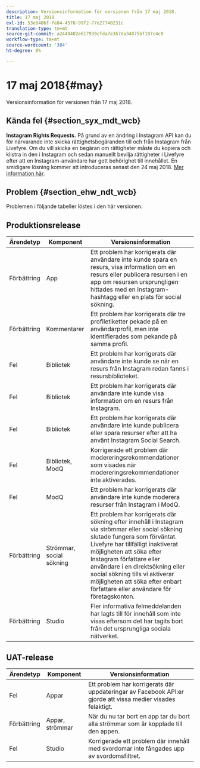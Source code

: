 ```yaml
---
description: Versionsinformation för versionen från 17 maj 2018.
title: 17 maj 2018
exl-id: 53e8406f-fe84-4578-99f2-77e27740231c
translation-type: tm+mt
source-git-commit: a2449482e617939cfda7e367da34875bf187c4c9
workflow-type: tm+mt
source-wordcount: '384'
ht-degree: 0%

---
```


# 17 maj 2018{#may}

Versionsinformation för versionen från 17 maj 2018.

## Kända fel {#section_syx_mdt_wcb}

**Instagram Rights Requests.** På grund av en ändring i Instagram API kan du för närvarande inte skicka rättighetsbegäranden till och från Instagram från Livefyre. Om du vill skicka en begäran om rättigheter måste du kopiera och klistra in den i Instagram och sedan manuellt bevilja rättigheter i Livefyre efter att en Instagram-användare har gett behörighet till innehållet. En smidigare lösning kommer att introduceras senast den 24 maj 2018. [Mer information här](/help/using/c-anouncements.md#c_anouncements).

## Problem {#section_ehw_ndt_wcb}

Problemen i följande tabeller löstes i den här versionen.

## Produktionsrelease

| **Ärendetyp** | **Komponent** | **Versionsinformation** |
|---|---|---|
| Förbättring | App | Ett problem har korrigerats där användare inte kunde spara en resurs, visa information om en resurs eller publicera resursen i en app om resursen ursprungligen hittades med en Instagram-hashtagg eller en plats för social sökning. |
| Förbättring | Kommentarer | Ett problem har korrigerats där tre profiletiketter pekade på en användarprofil, men inte identifierades som pekande på samma profil. |
| Fel | Bibliotek | Ett problem har korrigerats där användare inte kunde se när en resurs från Instagram redan fanns i resursbiblioteket. |
| Fel | Bibliotek | Ett problem har korrigerats där användare inte kunde visa information om en resurs från Instagram. |
| Fel | Bibliotek | Ett problem har korrigerats där användare inte kunde publicera eller spara resurser efter att ha använt Instagram Social Search. |
| Fel | Bibliotek, ModQ | Korrigerade ett problem där modereringsrekommendationer som visades när modereringsrekommendationer inte aktiverades. |
| Fel | ModQ | Ett problem har korrigerats där användare inte kunde moderera resurser från Instagram i ModQ. |
| Förbättring | Strömmar, social sökning | Ett problem har korrigerats där sökning efter innehåll i Instagram via strömmar eller social sökning slutade fungera som förväntat. Livefyre har tillfälligt inaktiverat möjligheten att söka efter Instagram författare eller användare i en direktsökning eller social sökning tills vi aktiverar möjligheten att söka efter enbart författare eller användare för företagskonton. |
| Förbättring | Studio | Fler informativa felmeddelanden har lagts till för innehåll som inte visas eftersom det har tagits bort från det ursprungliga sociala nätverket. |

## UAT-release

| **Ärendetyp** | **Komponent** | **Versionsinformation** |
|---|---|---|
| Fel | Appar | Ett problem har korrigerats där uppdateringar av Facebook API:er gjorde att vissa medier visades felaktigt. |
| Förbättring | Appar, strömmar | När du nu tar bort en app tar du bort alla strömmar som är kopplade till den appen. |
| Fel | Studio | Korrigerade ett problem där innehåll med svordomar inte fångades upp av svordomsfiltret. |
